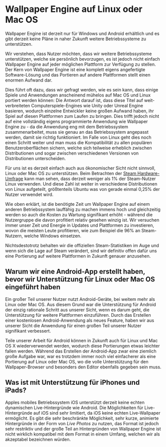 # Wallpaper Engine auf Linux oder Mac OS

Wallpaper Engine ist derzeit nur für Windows und Android erhältlich und es gibt derzeit keine Pläne in naher Zukunft weitere Betriebssysteme zu unterstützen.

Wir verstehen, dass Nutzer möchten, dass wir weitere Betriebssysteme unterstützen, welche sie persönlich bevorzugen, es ist jedoch nicht einfach Wallpaper Engine auf jeder möglichen Plattform zur Verfügung zu stellen. Der Kern von Wallpaper Engine ist eine komplett eigens angefertigte Software-Lösung und das Portieren auf andere Plattformen stellt einen enormen Aufwand dar.

Dies führt oft dazu, dass wir gefragt werden, wie es sein kann, dass einige Spiele und Anwendungen anscheinend mühelos auf Mac OS und Linux portiert werden können: Die Antwort darauf ist, dass diese Titel auf weit-verbreiteten Computerspiele-Engines wie Unity oder Unreal Engine basieren, wodurch einzelne Entwickler keine großen Aufwand haben, ihr Spiel auf diesen Plattformen zum Laufen zu bringen. Dies trifft jedoch nicht auf eine vollständig eigens programmierte Anwendung wie Wallpaper Engine zu - da die Anwendung eng mit dem Betriebssystem zusammenarbeitet, muss sie genau an das Betriebssystem angepasst werden, damit sie richtig funktioniert. Im Falle von Linux geht dies noch einen Schritt weiter und man muss die Kompatibilität zu allen populären Benutzeroberflächen sichern, welche sich teilweise erheblich zwischen Distributionen und sogar zwischen verschiedenen Versionen von Distributionen unterscheiden.

Für uns ist es derzeit einfach auch aus ökonomischer Sicht nicht sinnvoll, Linux oder Mac OS zu unterstützen. Beim Betrachten der [Steam Hardware-Umfrage](https://store.steampowered.com/hwsurvey) kann man sehen, dass derzeit weniger als 1% der Steam-Nutzer Linux verwenden. Und diese Zahl ist weiter in verschiedene Distributionen von Linux aufgeteilt, größtenteils Ubuntu was von gerade einmal 0,25% der Nutzer verwendet wird.

Wie oben erklärt, ist die benötigte Zeit um Wallpaper Engine auf einem anderen Betriebssystem lauffähig zu machen immens hoch und gleichzeitig werden so auch die Kosten zu Wartung signifikant erhöht - während die Nutzergruppe die davon profitiert relativ gesehen winzig ist. Wir versuchen immer unser Zeit und Energie in Updates und Plattformen zu investieren, wovon die meisten Leute profitieren, wie zum Beispiel die 96% an Steam-Nutzern, welche Windows einsetzen.

Nichtsdestotrotz behalten wir die offiziellen Steam-Statistiken im Auge und wenn sich die Lage auf Steam verändert, sind wir definitiv offen dafür uns eine Portierung auf weitere Plattformen in Zukunft genauer anzusehen.

## Warum wir eine Android-App erstellt haben, bevor wir Unterstützung für Linux oder Mac OS eingeführt haben

Ein großer Teil unserer Nutzer nutzt Android-Geräte, bei weitem mehr als Linux oder Mac OS. Aus diesem Grund war die Unterstützung für Android der einzig rationale Schritt aus unserer Sicht, wenn es darum geht, die Unterstützung für weitere Plattformen einzuführen. Durch das Erstellen einer kostenlosen Android-Anwendung als neues Feature, haben wir aus unserer Sicht die Anwendung für einen großen Teil unserer Nutzer signifikant verbessert.

Teile unserer Arbeit für Android können in Zukunft auch für Linux und Mac OS X wiederverwendet werden, wodurch diese Portierungen etwas leichter fallen werden. Während das Erstellen der Android-App zwar eine ziemlich große Aufgabe war, war es trotzdem immer noch viel einfacherer als eine Portierung auf Linux oder Mac OS, wo die volle Unterstützung für den Wallpaper-Browser und besonders den Editor ebenfalls gegeben sein muss.

## Was ist mit Unterstützung für iPhones und iPads?

Apples mobiles Betriebssystem iOS unterstützt derzeit keine echten dynamischen Live-Hintergründe wie Android. Die Möglichkeiten für Live-Hintergründe auf iOS sind sehr limitiert, da iOS keine echten Live-Wallpaper ermöglicht. Es gibt die sehr beschränkte Möglichkeit, sehr kurze, animierte Hintergründe in der Form von *Live Photos* zu nutzen, das Format ist jedoch sehr restriktiv und der große Teil an Hintergründen von Wallpaper Engine ist nicht wirklich kompatibel mit dem Format in einem Umfang, welchen wir als akzeptabel bezeichnen würden.